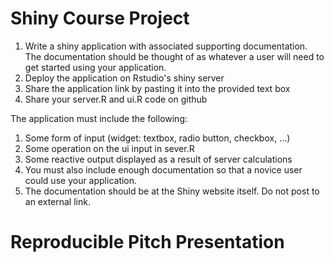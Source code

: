 # Shiny Course Project

1. Write a shiny application with associated supporting documentation. The documentation should be thought of as whatever a user will need to get started using your application.
1. Deploy the application on Rstudio's shiny server
1. Share the application link by pasting it into the provided text box
1. Share your server.R and ui.R code on github

The application must include the following:

1.  Some form of input (widget: textbox, radio button, checkbox, ...)
1. Some operation on the ui input in sever.R
1. Some reactive output displayed as a result of server calculations
1. You must also include enough documentation so that a novice user could use your application.
1. The documentation should be at the Shiny website itself. Do not post to an external link.

# Reproducible Pitch Presentation